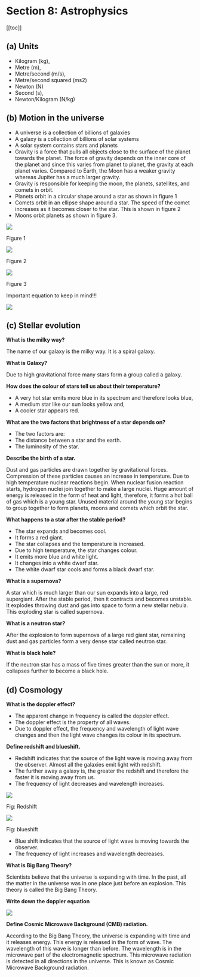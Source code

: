 # Section 8: Astrophysics

[[toc]]

## (a) Units

- Kilogram (kg),
- Metre (m),
- Metre/second (m/s),
- Metre/second squared (ms2)
- Newton (N)
- Second (s),
- Newton/Kilogram (N/kg)

## (b) Motion in the universe

- A universe is a collection of billions of galaxies
- A galaxy is a collection of billions of solar systems
- A solar system contains stars and planets
- Gravity is a force that pulls all objects close to the surface of the planet towards the planet. The force of gravity depends on the inner core of the planet and since this varies from planet to planet, the gravity at each planet varies. Compared to Earth, the Moon has a weaker gravity whereas Jupiter has a much larger gravity.
- Gravity is responsible for keeping the moon, the planets, satellites, and comets in orbit.
- Planets orbit in a circular shape around a star as shown in figure 1
- Comets orbit in an ellipse shape around a star. The speed of the comet increases as it becomes closer to the star. This is shown in figure 2
- Moons orbit planets as shown in figure 3.

![](/images/igcse-physics-notes/Aspose.Words.c1b9a4dc-6c4d-413f-80a3-1828319749d9.167.png)

Figure 1

![](/images/igcse-physics-notes/Aspose.Words.c1b9a4dc-6c4d-413f-80a3-1828319749d9.168.png)

Figure 2

![](/images/igcse-physics-notes/Aspose.Words.c1b9a4dc-6c4d-413f-80a3-1828319749d9.169.png)

Figure 3

Important equation to keep in mind!!!

![](/images/igcse-physics-notes/Aspose.Words.c1b9a4dc-6c4d-413f-80a3-1828319749d9.170.png)

## (c) Stellar evolution

**What is the milky way?**

The name of our galaxy is the milky way. It is a spiral galaxy.

**What is Galaxy?**

Due to high gravitational force many stars form a group called a galaxy.

**How does the colour of stars tell us about their temperature?**

- A very hot star emits more blue in its spectrum and therefore looks blue,
- A medium star like our sun looks yellow and,
- A cooler star appears red.

**What are the two factors that brightness of a star depends on?**

- The two factors are:
- The distance between a star and the earth.
- The luminosity of the star.

**Describe the birth of a star.**

Dust and gas particles are drawn together by gravitational forces. Compression of these particles causes an increase in temperature. Due to high temperature nuclear reactions begin. When nuclear fusion reaction starts, hydrogen nuclei join together to make a large nuclei. Huge amount of energy is released in the form of heat and light, therefore, it forms a hot ball of gas which is a young star. Unused material around the young star begins to group together to form planets, moons and comets which orbit the star.

**What happens to a star after the stable period?**

- The star expands and becomes cool.
- It forms a red giant.
- The star collapses and the temperature is increased.
- Due to high temperature, the star changes colour.
- It emits more blue and white light.
- It changes into a white dwarf star.
- The white dwarf star cools and forms a black dwarf star.

**What is a supernova?**

A star which is much larger than our sun expands into a large, red supergiant. After the stable period, then it contracts and becomes unstable. It explodes throwing dust and gas into space to form a new stellar nebula. This exploding star is called supernova.

**What is a neutron star?**

After the explosion to form supernova of a large red giant star, remaining dust and gas particles form a very dense star called neutron star.

**What is black hole?**

If the neutron star has a mass of five times greater than the sun or more, it collapses further to become a black hole.

## (d) Cosmology

**What is the doppler effect?**

- The apparent change in frequency is called the doppler effect.
- The doppler effect is the property of all waves.
- Due to doppler effect, the frequency and wavelength of light wave changes and then the light wave changes its colour in its spectrum.

**Define redshift and blueshift.**

- Redshift indicates that the source of the light wave is moving away from the observer. Almost all the galaxies emit light with redshift.
- The further away a galaxy is, the greater the redshift and therefore the faster it is moving away from us.
- The frequency of light decreases and wavelength increases.

![](/images/igcse-physics-notes/Aspose.Words.c1b9a4dc-6c4d-413f-80a3-1828319749d9.171.png)

Fig: Redshift

![](/images/igcse-physics-notes/Aspose.Words.c1b9a4dc-6c4d-413f-80a3-1828319749d9.172.png)

Fig: blueshift

- Blue shift indicates that the source of light wave is moving towards the observer.
- The frequency of light increases and wavelength decreases.

**What is Big Bang Theory?**

Scientists believe that the universe is expanding with time. In the past, all the matter in the universe was in one place just before an explosion. This theory is called the Big Bang Theory.

**Write down the doppler equation**

![](/images/igcse-physics-notes/Aspose.Words.c1b9a4dc-6c4d-413f-80a3-1828319749d9.173.png)

**Define Cosmic Microwave Background (CMB) radiation.**

According to the Big Bang Theory, the universe is expanding with time and it releases energy. This energy is released in the form of wave. The wavelength of this wave is longer than before. The wavelength is in the microwave part of the electromagnetic spectrum. This microwave radiation is detected in all directions in the universe. This is known as Cosmic Microwave Background radiation.

